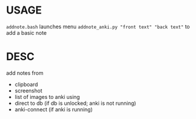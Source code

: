 # USAGE
`addnote.bash` launches menu
`addnote_anki.py "front text" "back text"` to add a basic note 

# DESC

add notes from 
* clipboard
* screenshot
* list of images
to anki using
 * direct to db (if db is unlocked; anki is not running)
 * anki-connect (if anki is running)
